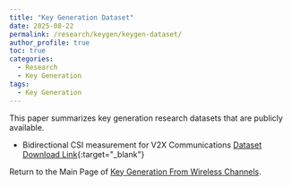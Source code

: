 ```yaml
---
title: "Key Generation Dataset"
date: 2025-08-22
permalink: /research/keygen/keygen-dataset/
author_profile: true
toc: true
categories:
  - Research
  - Key Generation
tags:
  - Key Generation
---
```


This paper summarizes key generation research datasets that are publicly available. 

* Bidirectional CSI measurement for V2X Communications
[Dataset Download Link](https://ieee-dataport.org/documents/bidirectional-csi-measurement-v2x-communications){:target="_blank"}


Return to the Main Page of [Key Generation From Wireless Channels](/research/keygen/keygen_main_page/).  